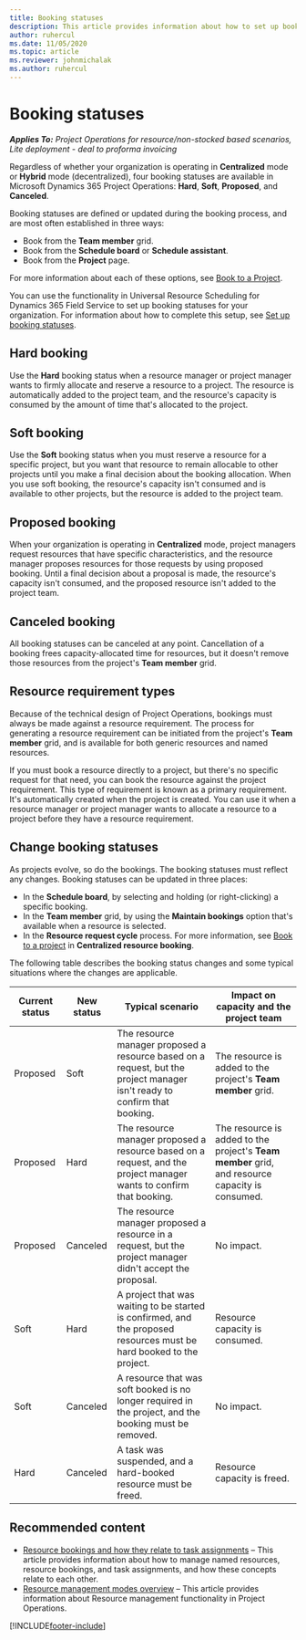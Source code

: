 ```yaml
---
title: Booking statuses
description: This article provides information about how to set up booking statuses for Project Operations.
author: ruhercul
ms.date: 11/05/2020
ms.topic: article
ms.reviewer: johnmichalak
ms.author: ruhercul
---
```


# Booking statuses

_**Applies To:** Project Operations for resource/non-stocked based scenarios, Lite deployment - deal to proforma invoicing_

Regardless of whether your organization is operating in **Centralized** mode or **Hybrid** mode (decentralized), four booking statuses are available in Microsoft Dynamics 365 Project Operations: **Hard**, **Soft**, **Proposed**, and **Canceled**.

Booking statuses are defined or updated during the booking process, and are most often established in three ways:

-	Book from the **Team member** grid.
-	Book from the **Schedule board** or **Schedule assistant**.
-	Book from the **Project** page.

For more information about each of these options, see [Book to a Project](/dynamics365/project-operations/resource-management/book-project).

You can use the functionality in Universal Resource Scheduling for Dynamics 365 Field Service to set up booking statuses for your organization. For information about how to complete this setup, see [Set up booking statuses](/dynamics365/field-service/set-up-booking-statuses).

## Hard booking

Use the **Hard** booking status when a resource manager or project manager wants to firmly allocate and reserve a resource to a project. The resource is automatically added to the project team, and the resource's capacity is consumed by the amount of time that's allocated to the project.

## Soft booking

Use the **Soft** booking status when you must reserve a resource for a specific project, but you want that resource to remain allocable to other projects until you make a final decision about the booking allocation. When you use soft booking, the resource's capacity isn't consumed and is available to other projects, but the resource is added to the project team.

## Proposed booking

When your organization is operating in **Centralized** mode, project managers request resources that have specific characteristics, and the resource manager proposes resources for those requests by using proposed booking. Until a final decision about a proposal is made, the resource's capacity isn't consumed, and the proposed resource isn't added to the project team.

## Canceled booking

All booking statuses can be canceled at any point. Cancellation of a booking frees capacity-allocated time for resources, but it doesn't remove those resources from the project's **Team member** grid.

## Resource requirement types

Because of the technical design of Project Operations, bookings must always be made against a resource requirement. The process for generating a resource requirement can be initiated from the project's **Team member** grid, and is available for both generic resources and named resources.

If you must book a resource directly to a project, but there's no specific request for that need, you can book the resource against the project requirement. This type of requirement is known as a primary requirement. It's automatically created when the project is created. You can use it when a resource manager or project manager wants to allocate a resource to a project before they have a resource requirement.

## Change booking statuses

As projects evolve, so do the bookings. The booking statuses must reflect any changes. Booking statuses can be updated in three places:

-	In the **Schedule board**, by selecting and holding (or right-clicking) a specific booking.
- In the **Team member** grid, by	using the **Maintain bookings** option that's available when a resource is selected.
-	In the **Resource request cycle** process. For more information, see [Book to a project](/dynamics365/project-operations/resource-management/book-project) in **Centralized resource booking**.

The following table describes the booking status changes and some typical situations where the changes are applicable.

| Current status | New status | Typical scenario | Impact on capacity and the project team |
|---|---|---|---|
| Proposed | Soft | The resource manager proposed a resource based on a request, but the project manager isn't ready to confirm that booking. | The resource is added to the project's **Team member** grid. |
| Proposed | Hard | The resource manager proposed a resource based on a request, and the project manager wants to confirm that booking. | The resource is added to the project's **Team member** grid, and resource capacity is consumed. |
| Proposed | Canceled | The resource manager proposed a resource in a request, but the project manager didn't accept the proposal. | No impact. |
| Soft | Hard | A project that was waiting to be started is confirmed, and the proposed resources must be hard booked to the project. | Resource capacity is consumed. |
| Soft | Canceled | A resource that was soft booked is no longer required in the project, and the booking must be removed. | No impact. |
| Hard | Canceled | A task was suspended, and a hard-booked resource must be freed. | Resource capacity is freed. |

## Recommended content

- [Resource bookings and how they relate to task assignments](../psa/faq-bookings-and-assignments.md) – This article provides information about how to manage named resources, resource bookings, and task assignments, and how these concepts relate to each other.
- [Resource management modes overview](resource-management-mode-overview.md) – This article provides information about Resource management functionality in Project Operations.

[!INCLUDE[footer-include](../includes/footer-banner.md)]

